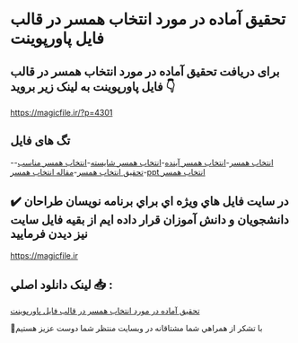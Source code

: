 # تحقیق آماده در مورد انتخاب همسر در قالب فایل پاورپوینت

## برای دریافت تحقیق آماده در مورد انتخاب همسر در قالب فایل پاورپوینت به لینک زیر بروید 👇

https://magicfile.ir/?p=4301

## تگ های فایل

-[انتخاب همسر](https://magicfile.ir/product/%d8%aa%d8%ad%d9%82%db%8c%d9%82-%d8%a2%d9%85%d8%a7%d8%af%d9%87-%d8%a7%d9%86%d8%aa%d8%ae%d8%a7%d8%a8-%d9%87%d9%85%d8%b3%d8%b1-%d8%af%d8%b1-%d9%be%d8%a7%d9%88%d8%b1%d9%be%d9%88%db%8c%d9%86%d8%aa/)-[انتخاب همسر آینده](https://magicfile.ir/product/%d8%aa%d8%ad%d9%82%db%8c%d9%82-%d8%a2%d9%85%d8%a7%d8%af%d9%87-%d8%a7%d9%86%d8%aa%d8%ae%d8%a7%d8%a8-%d9%87%d9%85%d8%b3%d8%b1-%d8%af%d8%b1-%d9%be%d8%a7%d9%88%d8%b1%d9%be%d9%88%db%8c%d9%86%d8%aa/)-[انتخاب همسر شایسته](https://magicfile.ir/product/%d8%aa%d8%ad%d9%82%db%8c%d9%82-%d8%a2%d9%85%d8%a7%d8%af%d9%87-%d8%a7%d9%86%d8%aa%d8%ae%d8%a7%d8%a8-%d9%87%d9%85%d8%b3%d8%b1-%d8%af%d8%b1-%d9%be%d8%a7%d9%88%d8%b1%d9%be%d9%88%db%8c%d9%86%d8%aa/)-[انتخاب همسر مناسب](https://magicfile.ir/product/%d8%aa%d8%ad%d9%82%db%8c%d9%82-%d8%a2%d9%85%d8%a7%d8%af%d9%87-%d8%a7%d9%86%d8%aa%d8%ae%d8%a7%d8%a8-%d9%87%d9%85%d8%b3%d8%b1-%d8%af%d8%b1-%d9%be%d8%a7%d9%88%d8%b1%d9%be%d9%88%db%8c%d9%86%d8%aa/)-[تحقیق انتخاب همسر](https://magicfile.ir/product/%d8%aa%d8%ad%d9%82%db%8c%d9%82-%d8%a2%d9%85%d8%a7%d8%af%d9%87-%d8%a7%d9%86%d8%aa%d8%ae%d8%a7%d8%a8-%d9%87%d9%85%d8%b3%d8%b1-%d8%af%d8%b1-%d9%be%d8%a7%d9%88%d8%b1%d9%be%d9%88%db%8c%d9%86%d8%aa/)-[مقاله انتخاب همسر](https://magicfile.ir/product/%d8%aa%d8%ad%d9%82%db%8c%d9%82-%d8%a2%d9%85%d8%a7%d8%af%d9%87-%d8%a7%d9%86%d8%aa%d8%ae%d8%a7%d8%a8-%d9%87%d9%85%d8%b3%d8%b1-%d8%af%d8%b1-%d9%be%d8%a7%d9%88%d8%b1%d9%be%d9%88%db%8c%d9%86%d8%aa/)-[ppt انتخاب همسر](https://magicfile.ir/product/%d8%aa%d8%ad%d9%82%db%8c%d9%82-%d8%a2%d9%85%d8%a7%d8%af%d9%87-%d8%a7%d9%86%d8%aa%d8%ae%d8%a7%d8%a8-%d9%87%d9%85%d8%b3%d8%b1-%d8%af%d8%b1-%d9%be%d8%a7%d9%88%d8%b1%d9%be%d9%88%db%8c%d9%86%d8%aa/)

## ✔️ در سايت فايل هاي ويژه اي براي برنامه نويسان طراحان دانشجويان و دانش آموزان قرار داده ايم از بقيه فايل سايت نيز ديدن فرماييد

https://magicfile.ir


## لينک دانلود اصلي 📥 :

[تحقیق آماده در مورد انتخاب همسر در قالب فایل پاورپوینت](https://magicfile.ir/product/%d8%aa%d8%ad%d9%82%db%8c%d9%82-%d8%a2%d9%85%d8%a7%d8%af%d9%87-%d8%a7%d9%86%d8%aa%d8%ae%d8%a7%d8%a8-%d9%87%d9%85%d8%b3%d8%b1-%d8%af%d8%b1-%d9%be%d8%a7%d9%88%d8%b1%d9%be%d9%88%db%8c%d9%86%d8%aa/) 


🙏با تشکر از همراهي شما مشتاقانه در وبسایت منتظر شما دوست عزیز هستیم

